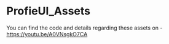 # ProfieUI_Assets
You can find the code and details regarding these assets on - 
https://youtu.be/A0VNsgkO7CA
